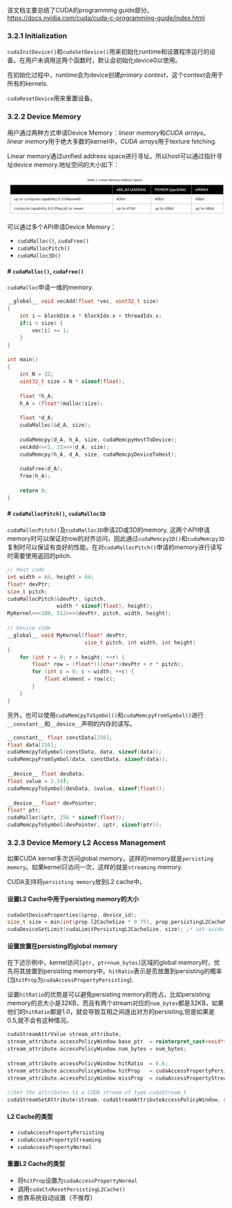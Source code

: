 该文档主要总结了CUDA的programming guide部分。
https://docs.nvidia.com/cuda/cuda-c-programming-guide/index.html

### 3.2.1 Initialization

`cudaInitDevice()`和`cudaSetDevice()`用来初始化runtime和设置程序运行的设备。在用户未调用这两个函数时，默认会初始化device0以使用。

在初始化过程中，runtime会为device创建*primary context*，这个context会用于所有的kernels.

`cudaResetDevice`用来重置设备。

### 3.2.2 Device Memory

用户通过两种方式申请Device Memory：*linear memory*和*CUDA arrays*。*linear memory*用于绝大多数的kernel中，*CUDA arrays*用于texture fetching.

Linear memory通过unified address space进行寻址。所以host可以通过指针寻址device memory.地址空间的大小如下：

![322-linear_memory_address_space](./images/322-linear_memory_address_space.png)

可以通过多个API申请Device Memory：
* `cudaMalloc()`, `cudaFree()`
* `cudaMallocPitch()`
* `cudaMalloc3D()`

#### # `cudaMalloc()`, `cudaFree()`

`cudaMalloc`申请一维的memory.

```c++
__global__ void vecAdd(float *vec, uint32_t size)
{
    int i = blockDim.x * blockIdx.x + threadIdx.x;
    if(i < size) {
        vec[i] += 1;
    }
}

int main()
{
    int N = 32;
    uint32_t size = N * sizeof(float);

    float *h_A;
    h_A = (float*)malloc(size);

    float *d_A;
    cudaMalloc(&d_A, size);

    cudaMemcpy(d_A, h_A, size, cudaMemcpyHostToDevice);
    vecAdd<<<1, 32>>>(d_A, size);
    cudaMemcpy(h_A, d_A, size, cudaMemcpyDeviceToHost);

    cudaFree(d_A);
    free(h_A);

    return 0;
}
```

#### # `cudaMallocPitch()`, `cudaMalloc3D`

`cudaMallocPitch()`及`cudaMalloc3D`申请2D或3D的memory. 这两个API申请memory时可以保证对row的对齐访问，因此通过`cudaMemcpy2D()`和`cudaMemcpy3D`复制时可以保证有良好的性能。在对`cudaMallocPitch()`申请的memory进行读写时需要使用返回的pitch.

```c++
// Host code
int width = 64, height = 64;
float* devPtr;
size_t pitch;
cudaMallocPitch(&devPtr, &pitch,
                width * sizeof(float), height);
MyKernel<<<100, 512>>>(devPtr, pitch, width, height);

// Device code
__global__ void MyKernel(float* devPtr,
                         size_t pitch, int width, int height)
{
    for (int r = 0; r < height; ++r) {
        float* row = (float*)((char*)devPtr + r * pitch);
        for (int c = 0; c < width; ++c) {
            float element = row[c];
        }
    }
}
```

另外，也可以使用`cudaMemcpyToSymbol()`和`cudaMemcpyFromSymbol()`进行`__constant__`和`__device__`声明的内存的读写。

```c++
__constant__ float constData[256];
float data[256];
cudaMemcpyToSymbol(constData, data, sizeof(data));
cudaMemcpyFromSymbol(data, constData, sizeof(data));

__device__ float devData;
float value = 3.14f;
cudaMemcpyToSymbol(devData, &value, sizeof(float));

__device__ float* devPointer;
float* ptr;
cudaMalloc(&ptr, 256 * sizeof(float));
cudaMemcpyToSymbol(devPointer, &ptr, sizeof(ptr));
```

### 3.2.3 Device Memory L2 Access Management

如果CUDA kernel多次访问global memory，这样的memory就是`persisting memory`。如果kernel只访问一次，这样的就是`streaming` memory.

CUDA支持将`persisting memory`放到L2 cache中。


#### 设置L2 Cache中用于persisting memory的大小

```c++
cudaGetDeviceProperties(&prop, device_id);
size_t size = min(int(prop.l2CacheSize * 0.75), prop.persistingL2CacheMaxSize);
cudaDeviceSetLimit(cudaLimitPersistingL2CacheSize, size); /* set-aside 3/4 of L2 cache for persisting accesses or the max allowed*/
```

#### 设置放置在persisting的global memory

在下述示例中，kernel访问`[ptr, ptr+num_bytes]`区域的global memory时，优先将其放置到persisting memory中。`hitRatio`表示是否放置到persisting的概率(当`hitProp`为`cudaAccessPropertyPersisting`).

设置`hitRatio`的优势是可以避免persisting memory的抢占。比如persisting memory的总大小是32KB，而且有两个stream对应的`num_bytes`都是32KB，如果他们的`hitRatio`都是1.0，就会导致互相之间逐出对方的persisting,但是如果是0.5,就不会有这种情况。

```c++
cudaStreamAttrValue stream_attribute;                                         // Stream level attributes data structure
stream_attribute.accessPolicyWindow.base_ptr  = reinterpret_cast<void*>(ptr); // Global Memory data pointer
stream_attribute.accessPolicyWindow.num_bytes = num_bytes;                    // Number of bytes for persistence access.
                                                                              // (Must be less than cudaDeviceProp::accessPolicyMaxWindowSize)
stream_attribute.accessPolicyWindow.hitRatio  = 0.6;                          // Hint for cache hit ratio
stream_attribute.accessPolicyWindow.hitProp   = cudaAccessPropertyPersisting; // Type of access property on cache hit
stream_attribute.accessPolicyWindow.missProp  = cudaAccessPropertyStreaming;  // Type of access property on cache miss.

//Set the attributes to a CUDA stream of type cudaStream_t
cudaStreamSetAttribute(stream, cudaStreamAttributeAccessPolicyWindow, &stream_attribute);
```

#### L2 Cache的类型

* `cudaAccessPropertyPersisting`
* `cudaAccessPropertyStreaming`
* `cudaAccessPropertyNormal`

#### 重置L2 Cache的类型

* 将`hitProp`设置为`cudaAccessPropertyNormal`
* 调用`cudaCtxResetPersistingL2Cache()`
* 依靠系统自动设置（不推荐）

